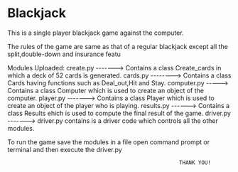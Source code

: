# Blackjack
This is a single player blackjack game against the computer.

The rules of the game are same as that of a regular blackjack except all the split,double-down and insurance featu

Modules Uploaded:
create.py -------> Contains a class Create_cards in which a deck of 52 cards is generated.
cards.py --------> Contains a class Cards having functions such as Deal_out,Hit and Stay.
computer.py -----> Contains a class Computer which is used to create an object of the computer.
player.py -------> Contains a class Player which is used to create an object of the player who is playing.
results.py ------> Contains a class Results ehich is used to compute the final result of the game.
driver.py -------> driver.py contains is a driver code which controls all the other modules.


To run the game save the modules in a file open command prompt or terminal and then execute the driver.py



                                                          THANK YOU!
                                                          
